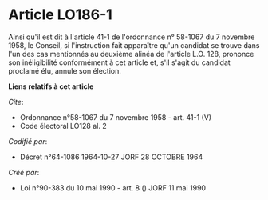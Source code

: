 # Article LO186-1

Ainsi qu'il est dit à l'article 41-1 de l'ordonnance n° 58-1067 du 7 novembre 1958, le Conseil, si l'instruction fait
apparaître qu'un candidat se trouve dans l'un des cas mentionnés au deuxième alinéa de l'article L.O. 128, prononce son
inéligibilité conformément à cet article et, s'il s'agit du candidat proclamé élu, annule son élection.

**Liens relatifs à cet article**

_Cite_:

  - Ordonnance n°58-1067 du 7 novembre 1958 - art. 41-1 (V)
  - Code électoral LO128 al. 2

_Codifié par_:

  - Décret n°64-1086 1964-10-27 JORF 28 OCTOBRE 1964

_Créé par_:

  - Loi n°90-383 du 10 mai 1990 - art. 8 () JORF 11 mai 1990

